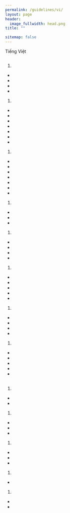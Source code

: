 ```yaml
---
permalink: /guidelines/vi/
layout: page
header:
  image_fullwidth: head.png
title: ""

sitemap: false
---
```


Tiếng Việt

## 

  

1. 
  *  
  *  
  *  
  *  
1. 
  *  
  * 
  *  
  *  
  *  
  *  
  * 
1. 
  * 
  * 
  *  
  * 
  *  
  *   
  * 
1. 
  *  
  * 
  * 
1. 
  * 
  * 
  *  
  *  
1. 
  *  
  * 
  * 
  * 
  *  
1. 
  * 
  * 
  *  
  * 
1. 
  * 
  *  
  * 
  * 
  * 

## 



1. 
  * 
  *  
1. 
  * 
  * 
  *   
1. 
  * 
  * 
  * 
1. 
  *  
1. 
  *  
  *  

